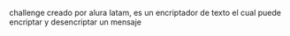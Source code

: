 challenge creado por alura latam, 
es un encriptador de texto el cual puede encriptar y desencriptar un mensaje
